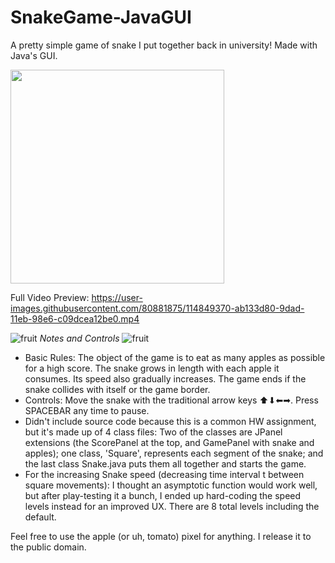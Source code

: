 # SnakeGame-JavaGUI
A pretty simple game of snake I put together back in university! Made with Java's GUI.

<img src= "https://user-images.githubusercontent.com/80881875/116653171-9f4e7c00-a954-11eb-82fb-1d61c6430489.gif" width="342">

Full Video Preview: 
https://user-images.githubusercontent.com/80881875/114849370-ab133d80-9dad-11eb-98e6-c09dcea12be0.mp4



![fruit](https://user-images.githubusercontent.com/80881875/114849593-e877cb00-9dad-11eb-9ea3-4ebb7c09d7ba.gif) *Notes and Controls* ![fruit](https://user-images.githubusercontent.com/80881875/114849593-e877cb00-9dad-11eb-9ea3-4ebb7c09d7ba.gif)
- Basic Rules: The object of the game is to eat as many apples as possible for a high score. The snake grows in length with each apple it consumes. Its speed also gradually increases. The game ends if the snake collides with itself or the game border.
- Controls: Move the snake with the traditional arrow keys ⬆⬇⬅➡. Press SPACEBAR any time to pause.
- Didn't include source code because this is a common HW assignment, but it's made up of 4 class files: Two of the classes are JPanel extensions (the ScorePanel at the top, and GamePanel with snake and apples); one class, 'Square', represents each segment of the snake; and the last class Snake.java puts them all together and starts the game.
- For the increasing Snake speed (decreasing time interval t between square movements): I thought an asymptotic function would work well, but after play-testing it a bunch, I ended up hard-coding the speed levels instead for an improved UX. There are 8 total levels including the default.

Feel free to use the apple (or uh, tomato) pixel for anything. I release it to the public domain.
